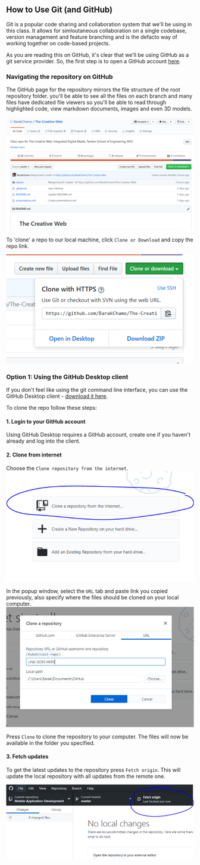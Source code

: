 ## How to Use Git (and GitHub)

Git is a popular code sharing and collaboration system that we'll be using in this class. 
It allows for simloutaneous collaboration on a single codebase, version management and feature branching
and is the defacto way of working together on code-based projects.

As you are reading this on GitHub, it's clear that we'll be using GitHub as a git service provider.
So, the first step is to open a GitHub account [here](https://github.com/join).

### Navigating the repository on GitHub
The GitHub page for the repository mirrors the file structure of the root repository folder.
you'll be able to see all the files on each branch and many files have dedicated file viewers 
so you'll be able to read through highlighted code, view markdown documents, images and even 3D models.

![GitHub repo home](https://github.com/BarakChamo/Mobile-Application-Development/blob/master/help/files/github%20repo%20main.PNG)

To 'clone' a repo to our local machine, click `Clone or Download` and copy the repo link.

![Click `Clone of Download and copy the repo link`](https://github.com/BarakChamo/Mobile-Application-Development/blob/master/help/files/clone.PNG)

### Option 1: Using the GitHub Desktop client
If you don't feel like using the git command line interface, you can use the GitHub Desktop client - [download it here](https://desktop.github.com/).

To clone the repo follow these steps:

#### 1. Login to your GitHub account
Using GitHub Desktop requires a GitHub account, create one if you haven't already and log into the client.

#### 2. Clone from internet
Choose the `Clone repository from the internet`.
![Clone repository from the internet](https://github.com/BarakChamo/Mobile-Application-Development/blob/master/help/files/github%20desktop%20-%20clone%20from%20internet.PNG)

In the popup window, select the `URL` tab and paste link you copied previously, also specify where the files should be cloned on your local computer.
![Clone location](https://github.com/BarakChamo/Mobile-Application-Development/blob/master/help/files/github%20desktop%20-%20clone%20location.PNG)

Press `Clone` to clone the repository to your computer.
The files will now be available in the folder you specified.

#### 3. Fetch updates
To get the latest updates to the repository press `Fetch origin`.
This will update the local repository with all updates from the remote one.

![Fetch origin to get latest updates](https://github.com/BarakChamo/Mobile-Application-Development/blob/master/help/files/github%20desktop%20-%20fetch.PNG)

